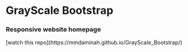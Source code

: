 # GrayScale Bootstrap
<h3>Responsive website homepage</h3>
[watch this repo](https://mmdaminah.github.io/GrayScale_Bootstrap/)
